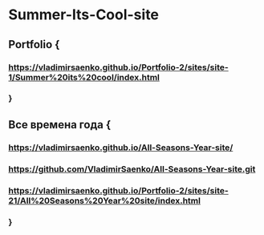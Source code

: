 # Summer-Its-Cool-site

## Portfolio {
 
### https://vladimirsaenko.github.io/Portfolio-2/sites/site-1/Summer%20its%20cool/index.html

### }

## Все времена года {

### https://vladimirsaenko.github.io/All-Seasons-Year-site/

### https://github.com/VladimirSaenko/All-Seasons-Year-site.git

### https://vladimirsaenko.github.io/Portfolio-2/sites/site-21/All%20Seasons%20Year%20site/index.html

### }
